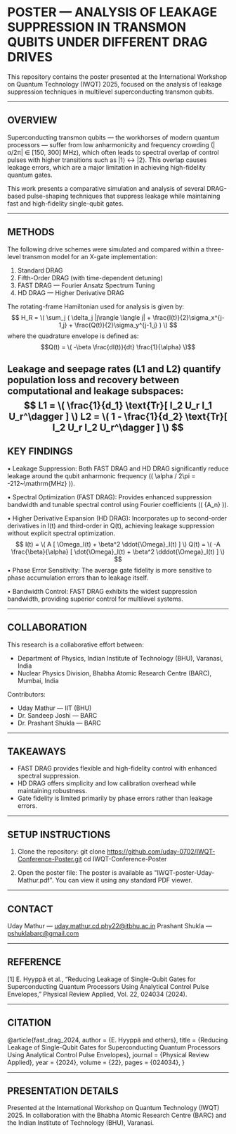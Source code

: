 POSTER — ANALYSIS OF LEAKAGE SUPPRESSION IN TRANSMON QUBITS UNDER DIFFERENT DRAG DRIVES
=======================================================================================

This repository contains the poster presented at the International Workshop on Quantum Technology (IWQT) 2025, focused on the analysis of leakage suppression techniques in multilevel superconducting transmon qubits.

---------------------------------------------------------------------------------------
OVERVIEW
---------------------------------------------------------------------------------------

Superconducting transmon qubits — the workhorses of modern quantum processors — suffer from low anharmonicity and frequency crowding (|α/2π| ∈ [150, 300] MHz), which often leads to spectral overlap of control pulses with higher transitions such as |1⟩ ↔ |2⟩.
This overlap causes leakage errors, which are a major limitation in achieving high-fidelity quantum gates.

This work presents a comparative simulation and analysis of several DRAG-based pulse-shaping techniques that suppress leakage while maintaining fast and high-fidelity single-qubit gates.

---------------------------------------------------------------------------------------
METHODS
---------------------------------------------------------------------------------------

The following drive schemes were simulated and compared within a three-level transmon model for an X-gate implementation:

1. Standard DRAG
2. Fifth-Order DRAG (with time-dependent detuning)
3. FAST DRAG — Fourier Ansatz Spectrum Tuning
4. HD DRAG — Higher Derivative DRAG

The rotating-frame Hamiltonian used for analysis is given by:
$$
H_R = \( \sum_j ( \delta_j |j\rangle \langle j| + \frac{I(t)}{2}\sigma_x^{j-1,j} + \frac{Q(t)}{2}\sigma_y^{j-1,j} ) \)
$$
where the quadrature envelope is defined as:
$$Q(t) = \( -\beta \frac{dI(t)}{dt} \frac{1}{\alpha} \)$$

Leakage and seepage rates (L1 and L2) quantify population loss and recovery between computational and leakage subspaces:
$$
L1 = \( \frac{1}{d_1} \text{Tr}[ I_2 U_r I_1 U_r^\dagger ] \)
L2 = \( 1 - \frac{1}{d_2} \text{Tr}[ I_2 U_r I_2 U_r^\dagger ] \)
$$
---------------------------------------------------------------------------------------
KEY FINDINGS
---------------------------------------------------------------------------------------

• Leakage Suppression:
  Both FAST DRAG and HD DRAG significantly reduce leakage around the qubit anharmonic frequency (\( \alpha / 2\pi = -212~\mathrm{MHz} \)).

• Spectral Optimization (FAST DRAG):
  Provides enhanced suppression bandwidth and tunable spectral control using Fourier coefficients (\( \{A_n\} \)).

• Higher Derivative Expansion (HD DRAG):
  Incorporates up to second-order derivatives in I(t) and third-order in Q(t), achieving leakage suppression without explicit spectral optimization.
  $$
  I(t) = \( A [ \Omega_I(t) + \beta^2 \ddot{\Omega}_I(t) ] \)
  Q(t) = \( -A \frac{\beta}{\alpha} [ \dot{\Omega}_I(t) + \beta^2 \dddot{\Omega}_I(t) ] \)
  $$
• Phase Error Sensitivity:
  The average gate fidelity is more sensitive to phase accumulation errors than to leakage itself.

• Bandwidth Control:
  FAST DRAG exhibits the widest suppression bandwidth, providing superior control for multilevel systems.

---------------------------------------------------------------------------------------
COLLABORATION
---------------------------------------------------------------------------------------

This research is a collaborative effort between:

- Department of Physics, Indian Institute of Technology (BHU), Varanasi, India
- Nuclear Physics Division, Bhabha Atomic Research Centre (BARC), Mumbai, India

Contributors:
- Uday Mathur — IIT (BHU)
- Dr. Sandeep Joshi — BARC
- Dr. Prashant Shukla — BARC

---------------------------------------------------------------------------------------
TAKEAWAYS
---------------------------------------------------------------------------------------

- FAST DRAG provides flexible and high-fidelity control with enhanced spectral suppression.
- HD DRAG offers simplicity and low calibration overhead while maintaining robustness.
- Gate fidelity is limited primarily by phase errors rather than leakage errors.

---------------------------------------------------------------------------------------
SETUP INSTRUCTIONS
---------------------------------------------------------------------------------------

1. Clone the repository:
   git clone https://github.com/uday-0702/IWQT-Conference-Poster.git
   cd IWQT-Conference-Poster

2. Open the poster file:
   The poster is available as "IWQT-poster-Uday-Mathur.pdf".
   You can view it using any standard PDF viewer.

---------------------------------------------------------------------------------------
CONTACT
---------------------------------------------------------------------------------------

Uday Mathur — uday.mathur.cd.phy22@itbhu.ac.in
Prashant Shukla — pshuklabarc@gmail.com

---------------------------------------------------------------------------------------
REFERENCE
---------------------------------------------------------------------------------------

[1] E. Hyyppä et al.,
“Reducing Leakage of Single-Qubit Gates for Superconducting Quantum Processors Using Analytical Control Pulse Envelopes,”
Physical Review Applied, Vol. 22, 024034 (2024).

---------------------------------------------------------------------------------------
CITATION
---------------------------------------------------------------------------------------

@article{fast_drag_2024,
  author  = {E. Hyyppä and others},
  title   = {Reducing Leakage of Single-Qubit Gates for Superconducting Quantum Processors Using Analytical Control Pulse Envelopes},
  journal = {Physical Review Applied},
  year    = {2024},
  volume  = {22},
  pages   = {024034},
}

---------------------------------------------------------------------------------------
PRESENTATION DETAILS
---------------------------------------------------------------------------------------

Presented at the International Workshop on Quantum Technology (IWQT) 2025.
In collaboration with the Bhabha Atomic Research Centre (BARC) and the Indian Institute of Technology (BHU), Varanasi.
